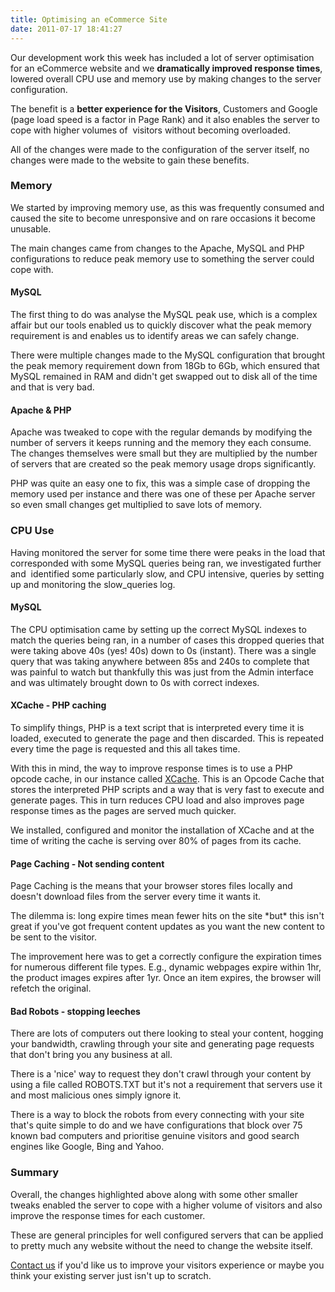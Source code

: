 ```yaml
---
title: Optimising an eCommerce Site
date: 2011-07-17 18:41:27
---
```


Our development work this week has included a lot of server optimisation
for an eCommerce website and we **dramatically improved response
times**, lowered overall CPU use and memory use by making changes to the
server configuration.

The benefit is a **better experience for the Visitors**, Customers and
Google (page load speed is a factor in Page Rank) and it also enables
the server to cope with higher volumes of  visitors without becoming
overloaded.

All of the changes were made to the configuration of the server itself,
no changes were made to the website to gain these benefits.

### Memory

We started by improving memory use, as this was frequently consumed and
caused the site to become unresponsive and on rare occasions it become
unusable.

The main changes came from changes to the Apache, MySQL and PHP
configurations to reduce peak memory use to something the server could
cope with.

#### MySQL

The first thing to do was analyse the MySQL peak use, which is a complex
affair but our tools enabled us to quickly discover what the peak memory
requirement is and enables us to identify areas we can safely change.

There were multiple changes made to the MySQL configuration that brought
the peak memory requirement down from 18Gb to 6Gb, which ensured that
MySQL remained in RAM and didn't get swapped out to disk all of the time
and that is very bad.

#### Apache & PHP

Apache was tweaked to cope with the regular demands by modifying the
number of servers it keeps running and the memory they each consume. The
changes themselves were small but they are multiplied by the number of
servers that are created so the peak memory usage drops significantly.

PHP was quite an easy one to fix, this was a simple case of dropping the
memory used per instance and there was one of these per Apache server so
even small changes get multiplied to save lots of memory.

### CPU Use

Having monitored the server for some time there were peaks in the load
that corresponded with some MySQL queries being ran, we investigated
further and  identified some particularly slow, and CPU intensive,
queries by setting up and monitoring the slow_queries log.

#### MySQL

The CPU optimisation came by setting up the correct MySQL indexes to
match the queries being ran, in a number of cases this dropped queries
that were taking above 40s (yes! 40s) down to 0s (instant). There was a
single query that was taking anywhere between 85s and 240s to complete
that was painful to watch but thankfully this was just from the Admin
interface and was ultimately brought down to 0s with correct indexes.

#### XCache - PHP caching

To simplify things, PHP is a text script that is interpreted every time
it is loaded, executed to generate the page and then discarded. This is
repeated every time the page is requested and this all takes time.

With this in mind, the way to improve response times is to use a PHP
opcode cache, in our instance
called [XCache](http://xcache.lighttpd.net/). This is an Opcode Cache that stores the interpreted PHP scripts and a way that is very fast to execute and generate pages. This in turn reduces CPU load and also improves page response times as the pages are served much quicker.

We installed, configured and monitor the installation of XCache and at
the time of writing the cache is serving over 80% of pages from its
cache.

#### Page Caching - Not sending content

Page Caching is the means that your browser stores files locally and
doesn't download files from the server every time it wants it.

The dilemma
is: long expire times mean fewer hits on the site \*but\* this isn't great if you've got frequent content updates as you want the new content to be sent to the visitor.

The improvement here was to get a correctly configure the expiration
times for numerous different file types. E.g., dynamic webpages expire
within 1hr, the product images expires after 1yr. Once an item expires,
the browser will refetch the original.

#### Bad Robots - stopping leeches

There are lots of computers out there looking to steal your content,
hogging your bandwidth, crawling through your site and generating page
requests that don't bring you any business at all.

There is a 'nice' way to request they don't crawl through your content
by using a file called ROBOTS.TXT but it's not a requirement that
servers use it and most malicious ones simply ignore it.

There is a way to block the robots from every connecting with your site
that's quite simple to do and we have configurations that block over 75
known bad computers and prioritise genuine visitors and good search
engines like Google, Bing and Yahoo.

### Summary

Overall, the changes highlighted above along with some other smaller
tweaks enabled the server to cope with a higher volume of visitors and
also improve the response times for each customer.

These are general principles for well configured servers that can be
applied to pretty much any website without the need to change the
website itself.

[Contact us](/contact) if you'd like us to improve your visitors
experience or maybe you think your existing server just isn't up to
scratch.

